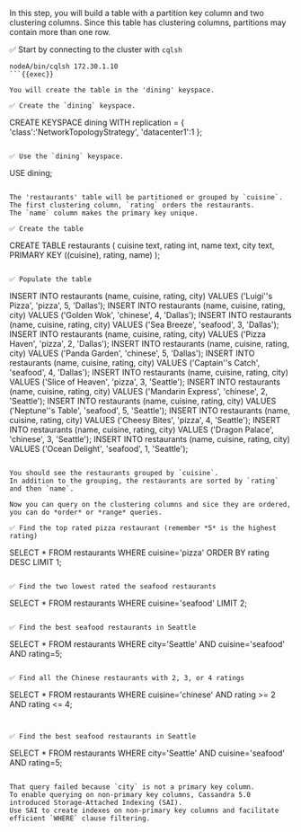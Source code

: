 In this step, you will build a table with a partition key column and two clustering columns.
Since this table has clustering columns, partitions may contain more than one row.

✅ Start by connecting to the cluster with `cqlsh` 
```
nodeA/bin/cqlsh 172.30.1.10
```{{exec}}

You will create the table in the 'dining' keyspace.

✅ Create the `dining` keyspace.
```
CREATE KEYSPACE dining WITH replication = {
  'class':'NetworkTopologyStrategy',
  'datacenter1':1
};
```{{exec}}

✅ Use the `dining` keyspace.
```
USE dining;
```{{exec}}

The 'restaurants' table will be partitioned or grouped by `cuisine`. 
The first clustering column, `rating` orders the restaurants.
The `name` column makes the primary key unique.

✅ Create the table
```
CREATE TABLE restaurants (
  cuisine text,
  rating int,
  name text,
  city text,
  PRIMARY KEY ((cuisine), rating, name)
);
```{{exec}}

✅ Populate the table
```
INSERT INTO restaurants (name, cuisine, rating, city)
  VALUES ('Luigi''s Pizza', 'pizza', 5, 'Dallas');
INSERT INTO restaurants (name, cuisine, rating, city)
  VALUES ('Golden Wok', 'chinese', 4, 'Dallas');
INSERT INTO restaurants (name, cuisine, rating, city)
  VALUES ('Sea Breeze', 'seafood', 3, 'Dallas');
INSERT INTO restaurants (name, cuisine, rating, city)
  VALUES ('Pizza Haven', 'pizza', 2, 'Dallas');
INSERT INTO restaurants (name, cuisine, rating, city)
  VALUES ('Panda Garden', 'chinese', 5, 'Dallas');
INSERT INTO restaurants (name, cuisine, rating, city)
  VALUES ('Captain''s Catch', 'seafood', 4, 'Dallas');
INSERT INTO restaurants (name, cuisine, rating, city)
  VALUES ('Slice of Heaven', 'pizza', 3, 'Seattle');
INSERT INTO restaurants (name, cuisine, rating, city)
  VALUES ('Mandarin Express', 'chinese', 2, 'Seattle');
INSERT INTO restaurants (name, cuisine, rating, city)
  VALUES ('Neptune''s Table', 'seafood', 5, 'Seattle');
INSERT INTO restaurants (name, cuisine, rating, city)
  VALUES ('Cheesy Bites', 'pizza', 4, 'Seattle');
INSERT INTO restaurants (name, cuisine, rating, city)
  VALUES ('Dragon Palace', 'chinese', 3, 'Seattle');
INSERT INTO restaurants (name, cuisine, rating, city)
  VALUES ('Ocean Delight', 'seafood', 1, 'Seattle');
```{{exec}}

You should see the restaurants grouped by `cuisine`.
In addition to the grouping, the restaurants are sorted by `rating` and then `name`.

Now you can query on the clustering columns and sice they are ordered, you can do *order* or *range* queries.

✅ Find the top rated pizza restaurant (remember *5* is the highest rating)
```
SELECT * FROM restaurants WHERE cuisine='pizza' 
  ORDER BY rating DESC LIMIT 1;
```{{exec}}

✅ Find the two lowest rated the seafood restaurants
```
SELECT * FROM restaurants 
  WHERE cuisine='seafood' LIMIT 2;
```{{exec}}

✅ Find the best seafood restaurants in Seattle
```
SELECT * FROM restaurants 
  WHERE city='Seattle' 
    AND cuisine='seafood' 
    AND rating=5;
```{{exec}}

✅ Find all the Chinese restaurants with 2, 3, or 4 ratings
```
SELECT * FROM restaurants 
  WHERE cuisine='chinese' 
    AND rating >= 2 
    AND rating <= 4;
```{{exec}}


✅ Find the best seafood restaurants in Seattle
```
SELECT * FROM restaurants 
  WHERE city='Seattle' 
    AND cuisine='seafood' 
    AND rating=5;
```{{exec}}

That query failed because `city` is not a primary key column.
To enable querying on non-primary key columns, Cassandra 5.0 introduced Storage-Attached Indexing (SAI). 
Use SAI to create indexes on non-primary key columns and facilitate efficient `WHERE` clause filtering.